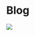 # Blog

![](https://timgsa.baidu.com/timg?image&quality=80&size=b9999_10000&sec=1535054263776&di=61a11731a68b75b6017681bd11ed0c6f&imgtype=0&src=http%3A%2F%2F5b0988e595225.cdn.sohucs.com%2Fimages%2F20171012%2F3dfc80aafe634c09b326bb9e8069adb1.jpeg)
